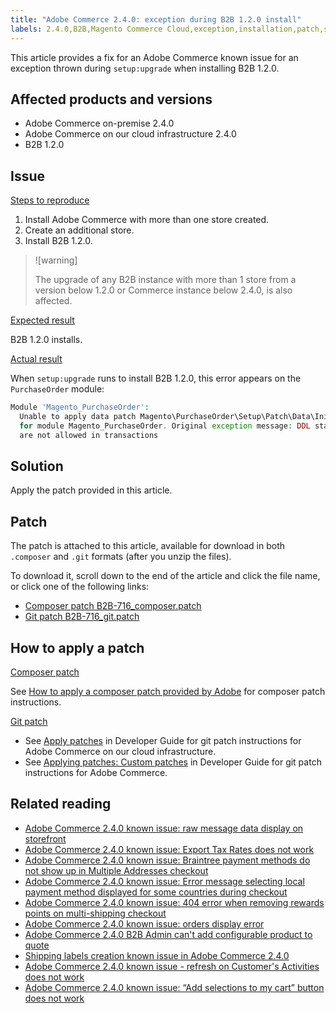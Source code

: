 ```yaml
---
title: "Adobe Commerce 2.4.0: exception during B2B 1.2.0 install"
labels: 2.4.0,B2B,Magento Commerce Cloud,exception,installation,patch,setup:upgrade,Adobe Commerce,cloud infrastructure
---
```


This article provides a fix for an Adobe Commerce known issue for an exception thrown during `setup:upgrade` when installing B2B 1.2.0.

## Affected products and versions

* Adobe Commerce on-premise 2.4.0
* Adobe Commerce on our cloud infrastructure 2.4.0
* B2B 1.2.0

## Issue

 <ins>Steps to reproduce</ins>

1. Install Adobe Commerce with more than one store created.
1. Create an additional store.
1. Install B2B 1.2.0.

>![warning]
>
>The upgrade of any B2B instance with more than 1 store from a version below 1.2.0 or Commerce instance below 2.4.0, is also affected.

 <ins>Expected result</ins>

B2B 1.2.0 installs.

 <ins>Actual result</ins>

When `setup:upgrade` runs to install B2B 1.2.0, this error appears on the `PurchaseOrder` module:

```php
Module 'Magento_PurchaseOrder':
  Unable to apply data patch Magento\PurchaseOrder\Setup\Patch\Data\InitPurchaseOrderSalesSequence
  for module Magento_PurchaseOrder. Original exception message: DDL statements
  are not allowed in transactions
```

## Solution

Apply the patch provided in this article.

## Patch

The patch is attached to this article, available for download in both `.composer` and `.git` formats (after you unzip the files).

To download it, scroll down to the end of the article and click the file name, or click one of the following links:

* [Composer patch B2B-716\_composer.patch](assets/B2B-716_composer.patch.zip)
* [Git patch B2B-716\_git.patch](assets/B2B-716_git.patch.zip)

## How to apply a patch

 <ins>Composer patch </ins>

See [How to apply a composer patch provided by Adobe](https://support.magento.com/hc/en-us/articles/360028367731) for composer patch instructions.

 <ins>Git patch </ins>

* See [Apply patches](https://devdocs.magento.com/cloud/project/project-patch.html) in Developer Guide for git patch instructions for Adobe Commerce on our cloud infrastructure.
* See [Applying patches: Custom patches](https://devdocs.magento.com/guides/v2.4/comp-mgr/patching.html#custom-patches) in Developer Guide for git patch instructions for Adobe Commerce.

## Related reading

* [Adobe Commerce 2.4.0 known issue: raw message data display on storefront](https://support.magento.com/hc/en-us/articles/360045804332)
* [Adobe Commerce 2.4.0 known issue: Export Tax Rates does not work](https://support.magento.com/hc/en-us/articles/360045850032)
* [Adobe Commerce 2.4.0 known issue: Braintree payment methods do not show up in Multiple Addresses checkout](https://support.magento.com/hc/en-us/articles/360046354992)
* [Adobe Commerce 2.4.0 known issue: Error message selecting local payment method displayed for some countries during checkout](https://support.magento.com/hc/en-us/articles/360047139331-Magento-2-4-0-known-issue-Error-message-selecting-local-payment-method-displayed-for-some-countries-during-checkout)
* [Adobe Commerce 2.4.0 known issue: 404 error when removing rewards points on multi-shipping checkout](https://support.magento.com/hc/en-us/articles/360046920131-Magento-2-4-0-known-issue-404-error-when-removing-rewards-points-on-multi-shipping-checkout)
* [Adobe Commerce 2.4.0 known issue: orders display error](https://support.magento.com/hc/en-us/articles/360046802271-Magento-2-4-0-known-issue-orders-display-error)
* [Adobe Commerce 2.4.0 B2B Admin can't add configurable product to quote](https://support.magento.com/hc/en-us/articles/360046801971-Magento-2-4-0-known-issue-B2B-Admin-cannot-add-a-configurable-product-to-a-quote)
* [Shipping labels creation known issue in Adobe Commerce 2.4.0](https://support.magento.com/hc/en-us/articles/360046750171-Shipping-labels-creation-known-issue-in-Magento-2-4-0)
* [Adobe Commerce 2.4.0 known issue - refresh on Customer's Activities does not work](https://support.magento.com/hc/en-us/articles/360046091332-Magento-2-4-0-known-issue-refresh-on-Customer-s-Activities-does-not-work)
* [Adobe Commerce 2.4.0 known issue: “Add selections to my cart” button does not work](https://support.magento.com/hc/en-us/articles/360045838312-Magento-2-4-0-known-issue-Add-selections-to-my-cart-button-does-not-work)

